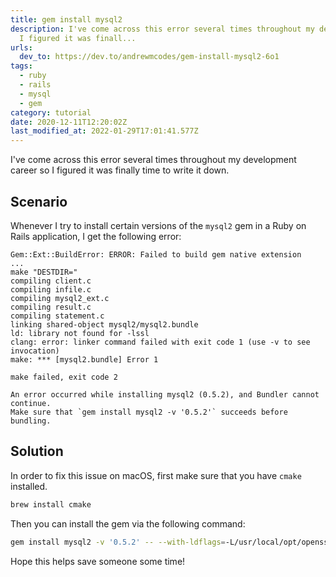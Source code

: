 ```yaml
---
title: gem install mysql2
description: I've come across this error several times throughout my development career so
  I figured it was finall...
urls:
  dev_to: https://dev.to/andrewmcodes/gem-install-mysql2-6o1
tags:
  - ruby
  - rails
  - mysql
  - gem
category: tutorial
date: 2020-12-11T12:20:02Z
last_modified_at: 2022-01-29T17:01:41.577Z
---
```


I've come across this error several times throughout my development career so I figured it was finally time to write it down.

## Scenario

Whenever I try to install certain versions of the `mysql2` gem in a Ruby on Rails application, I get the following error:

```
Gem::Ext::BuildError: ERROR: Failed to build gem native extension
...
make "DESTDIR="
compiling client.c
compiling infile.c
compiling mysql2_ext.c
compiling result.c
compiling statement.c
linking shared-object mysql2/mysql2.bundle
ld: library not found for -lssl
clang: error: linker command failed with exit code 1 (use -v to see invocation)
make: *** [mysql2.bundle] Error 1

make failed, exit code 2

An error occurred while installing mysql2 (0.5.2), and Bundler cannot continue.
Make sure that `gem install mysql2 -v '0.5.2'` succeeds before bundling.
```

## Solution

In order to fix this issue on macOS, first make sure that you have `cmake` installed.

```sh
brew install cmake
```

Then you can install the gem via the following command:

```sh
gem install mysql2 -v '0.5.2' -- --with-ldflags=-L/usr/local/opt/openssl/lib --with-cppflags=-I/usr/local/opt/openssl/include
```

Hope this helps save someone some time!
